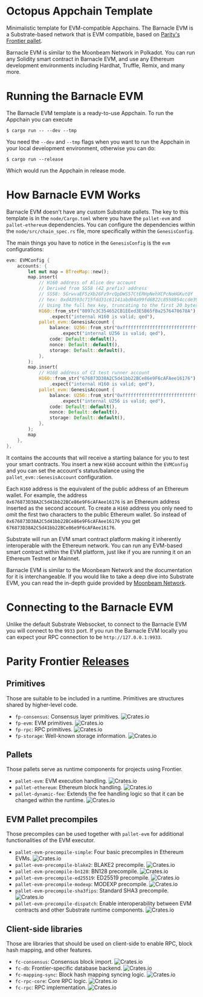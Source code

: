 # Octopus Appchain Template

Minimalistic template for EVM-compatible Appchains. The Barnacle EVM is a Substrate-based network that is EVM compatible, based on [Parity's Frontier pallet](https://github.com/paritytech/frontier).

Barnacle EVM is similar to the Moonbeam Network in Polkadot. You can run any Solidity smart contract in Barnacle EVM, and use any Ethereum development environments including Hardhat, Truffle, Remix, and many more.

# Running the Barnacle EVM

The Barnacle EVM template is a ready-to-use Appchain. To run the Appchain you can execute

```
$ cargo run -- --dev --tmp
```

You need the `--dev` and `--tmp` flags when you want to run the Appchain in your local development environment, otherwise you can do:

```
$ cargo run --release
```

Which would run the Appchain in release mode.

# How Barnacle EVM Works

Barnacle EVM doesn't have any custom Substrate pallets. The key to this template is in the `node/Cargo.toml` where you have the `pallet-evm` and `pallet-ethereum` dependencies. You can configure the dependencies within the `node/src/chain_spec.rs` file, more specifically within the `GenesisConfig`.

The main things you have to notice in the `GenesisConfig` is the `evm` configurations:

```rust
evm: EVMConfig {
	accounts: {
		let mut map = BTreeMap::new();
		map.insert(
			// H160 address of Alice dev account
			// Derived from SS58 (42 prefix) address
			// SS58: 5GrwvaEF5zXb26Fz9rcQpDWS57CtERHpNehXCPcNoHGKutQY
			// hex: 0xd43593c715fdd31c61141abd04a99fd6822c8558854ccde39a5684e7a56da27d
			// Using the full hex key, truncating to the first 20 bytes (the first 40 hex chars)
			H160::from_str("8097c3C354652CB1EEed3E5B65fBa2576470678A")
				.expect("internal H160 is valid; qed"),
			pallet_evm::GenesisAccount {
				balance: U256::from_str("0xffffffffffffffffffffffffffffffff")
					.expect("internal U256 is valid; qed"),
				code: Default::default(),
				nonce: Default::default(),
				storage: Default::default(),
			},
		);
		map.insert(
			// H160 address of CI test runner account
			H160::from_str("676873D38A2C5d41bb22BCe86e9F6cAFAee16176")
				.expect("internal H160 is valid; qed"),
			pallet_evm::GenesisAccount {
				balance: U256::from_str("0xffffffffffffffffffffffffffffffff")
					.expect("internal U256 is valid; qed"),
				code: Default::default(),
				nonce: Default::default(),
				storage: Default::default(),
			},
		);
		map
	},
},
```

It contains the accounts that will receive a starting balance for you to test your smart contracts. You insert a new `H160` account within the `EVMConfig` and you can set the account's status/balance using the `pallet_evm::GenesisAccount` configuration.

Each `H160` address is the equivalent of the public address of an Ethereum wallet. For example, the address `0x676873D38A2C5d41bb22BCe86e9F6cAFAee16176` is an Ethereum address inserted as the second account. To create a `H160` address you only need to omit the first two characters to the public Ethereum wallet. So instead of `0x676873D38A2C5d41bb22BCe86e9F6cAFAee16176` you get `676873D38A2C5d41bb22BCe86e9F6cAFAee16176`.

Substrate will run an EVM smart contract platform making it inherently interoperable with the Ethereum network. You can run any EVM-based smart contract within the EVM platform, just like if you are running it on an Ethereum Testnet or Mainnet.

Barnacle EVM is similar to the Moonbeam Network and the documentation for it is interchangeable. If you would like to take a deep dive into Substrate EVM, you can read the in-depth guide provided by [Moonbeam Network](https://docs.moonbeam.network/).

# Connecting to the Barnacle EVM

Unlike the default Substrate Websocket, to connect to the Barnacle EVM you will connect to the `9933` port. If you run the Barnacle EVM locally you can expect your RPC connection to be `http://127.0.0.1:9933`.

# Parity Frontier [Releases](https://github.com/paritytech/frontier#releases)

## Primitives

Those are suitable to be included in a runtime. Primitives are structures shared
by higher-level code.

* `fp-consensus`: Consensus layer primitives.
  ![Crates.io](https://img.shields.io/crates/v/fp-consensus)
* `fp-evm`: EVM primitives. ![Crates.io](https://img.shields.io/crates/v/fp-evm)
* `fp-rpc`: RPC primitives. ![Crates.io](https://img.shields.io/crates/v/fp-rpc)
* `fp-storage`: Well-known storage information.
  ![Crates.io](https://img.shields.io/crates/v/fp-storage)

## Pallets

Those pallets serve as runtime components for projects using Frontier.

* `pallet-evm`: EVM execution handling.
  ![Crates.io](https://img.shields.io/crates/v/pallet-evm)
* `pallet-ethereum`: Ethereum block handling.
  ![Crates.io](https://img.shields.io/crates/v/pallet-ethereum)
* `pallet-dynamic-fee`: Extends the fee handling logic so that it can be changed
  within the runtime.
  ![Crates.io](https://img.shields.io/crates/v/pallet-dynamic-fee)

## EVM Pallet precompiles

Those precompiles can be used together with `pallet-evm` for additional
functionalities of the EVM executor.

* `pallet-evm-precompile-simple`: Four basic precompiles in Ethereum EVMs.
  ![Crates.io](https://img.shields.io/crates/v/pallet-evm-precompile-simple)
* `pallet-evm-precompile-blake2`: BLAKE2 precompile.
  ![Crates.io](https://img.shields.io/crates/v/pallet-evm-precompile-blake2)
* `pallet-evm-precompile-bn128`: BN128 precompile.
  ![Crates.io](https://img.shields.io/crates/v/pallet-evm-precompile-bn128)
* `pallet-evm-precompile-ed25519`: ED25519 precompile.
  ![Crates.io](https://img.shields.io/crates/v/pallet-evm-precompile-ed25519)
* `pallet-evm-precompile-modexp`: MODEXP precompile.
  ![Crates.io](https://img.shields.io/crates/v/pallet-evm-precompile-modexp)
* `pallet-evm-precompile-sha3fips`: Standard SHA3 precompile.
  ![Crates.io](https://img.shields.io/crates/v/pallet-evm-precompile-sha3fips)
* `pallet-evm-precompile-dispatch`: Enable interoperability between EVM
  contracts and other Substrate runtime components.
  ![Crates.io](https://img.shields.io/crates/v/pallet-evm-precompile-dispatch)

## Client-side libraries

Those are libraries that should be used on client-side to enable RPC, block hash
mapping, and other features.

* `fc-consensus`: Consensus block import.
  ![Crates.io](https://img.shields.io/crates/v/fc-consensus)
* `fc-db`: Frontier-specific database backend.
  ![Crates.io](https://img.shields.io/crates/v/fc-db)
* `fc-mapping-sync`: Block hash mapping syncing logic.
  ![Crates.io](https://img.shields.io/crates/v/fc-mapping-sync)
* `fc-rpc-core`: Core RPC logic.
  ![Crates.io](https://img.shields.io/crates/v/fc-rpc-core)
* `fc-rpc`: RPC implementation.
  ![Crates.io](https://img.shields.io/crates/v/fc-rpc)